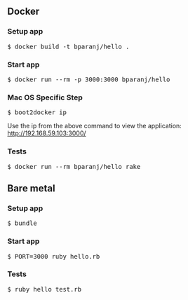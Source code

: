 ## Docker

### Setup app

<pre>
$ docker build -t bparanj/hello .
</pre>

### Start app

<pre>
$ docker run --rm -p 3000:3000 bparanj/hello
</pre>

### Mac OS Specific Step 

<pre>
$ boot2docker ip
</pre>

Use the ip from the above command to view the application: http://192.168.59.103:3000/

### Tests

<pre>
$ docker run --rm bparanj/hello rake
</pre>

## Bare metal

### Setup app

<pre>
$ bundle
</pre>

### Start app

<pre>
$ PORT=3000 ruby hello.rb
</pre>

### Tests

<pre>
$ ruby hello_test.rb
</pre>


